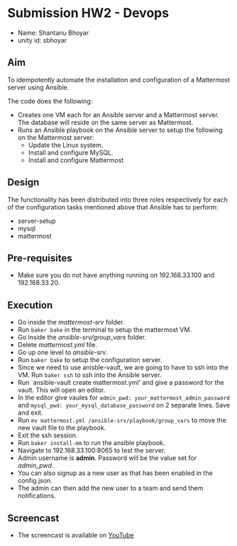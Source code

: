 # Submission HW2 - Devops

* Name: Shantanu Bhoyar
* unity id: sbhoyar

## Aim

To idempotently automate the installation and configuration of a Mattermost server using Ansible.

The code does the following: 

* Creates one VM each for an Ansible server and a Mattermost server. The database will reside on the same server as Mattermost.
* Runs an Ansible playbook on the Ansible server to setup the following on the Mattermost server:
  * Update the Linux system.
  * Install and configure MySQL.
  * Install and configure Mattermost

## Design

The functionality has been distributed into three roles respectively for each of the configuration tasks mentioned above that Ansible has to perform:

* server-setup
* mysql
* mattermost

## Pre-requisites

* Make sure you do not have anything running on 192.168.33.100 and 192.168.33.20.

## Execution

* Go inside the *mattermost-srv* folder.
* Run `baker bake` in the terminal to setup the mattermost VM.
* Go inside the *ansible-srv/group_vars* folder.
* Delete *mattermost.yml* file.
* Go up one level to *ansible-srv*.
* Run `baker bake` to setup the configuration server.
* Since we need to use anisble-vault, we are going to have to ssh into the VM. Run `baker ssh` to ssh into the Ansible server.
* Run `ansible-vault create mattermost.yml' and give a password for the vault. This will open an editor.
* In the editor give vaules for `admin_pwd: your_mattermost_admin_password` and `mysql_pwd: your_mysql_database_password` on 2 separate lines. Save and exit.
* Run `mv mattermost.yml /ansible-srv/playbook/group_vars` to move the new vault file to the playbook.
* Exit the ssh session.
* Run `baker install-mm` to run the ansible playbook.
* Navigate to 192.168.33.100:8065 to test the server.
* Admin username is **admin**. Password will be the value set for *admin_pwd*.
* You can also signup as a new user as that has been enabled in the config.json.
* The admin can then add the new user to a team and send them notifications.

## Screencast

* The screencast is available on [YouTube](#)